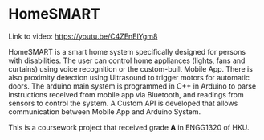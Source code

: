 # HomeSMART
Link to video: https://youtu.be/C4ZEnElYgm8

HomeSMART is a smart home system specifically designed for persons with disabilities. The user can control home appliances (lights, fans and curtains) using voice recognition or the custom-built Mobile App. There is also proximity detection using Ultrasound to trigger motors for automatic doors. The arduino main system is programmed in C++ in Arduino to parse instructions received from mobile app via Bluetooth, and readings from sensors to control the system. A Custom API is developed that allows communication between Mobile App and Arduino System.

This is a coursework project that received grade **A** in ENGG1320 of HKU.
